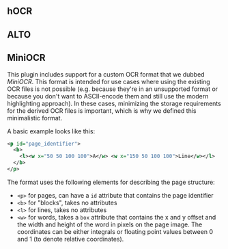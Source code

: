 ## hOCR

## ALTO

## MiniOCR

This plugin includes support for a custom OCR format that we dubbed *MiniOCR*. This format is intended for use cases
where using the existing OCR files is not possible (e.g. because they're in an unsupported format or because you don't
want to ASCII-encode them and still use the modern highlighting approach). In these cases, minimizing the storage
requirements for the derived OCR files is important, which is why we defined this minimalistic format.

A basic example looks like this:

```xml
<p id="page_identifier">
  <b>
    <l><w x="50 50 100 100">A</w> <w x="150 50 100 100">Line</w></l>
  </b>
</p>
```

The format uses the following elements for describing the page structure:

- `<p>` for pages, can have a `id` attribute that contains the page identifier
- `<b>` for "blocks", takes no attributes
- `<l>` for lines, takes no attributes
- `<w>` for words, takes a `box` attribute that contains the x and y offset and the width and height of the word in
  pixels on the page image. The coordinates can be either integrals or floating point values between 0 and 1 (to denote
  relative coordinates).